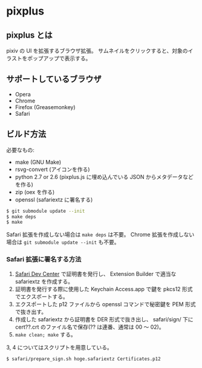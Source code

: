 pixplus
=======

## pixplus とは

pixiv の UI を拡張するブラウザ拡張。
サムネイルをクリックすると、対象のイラストをポップアップで表示する。

## サポートしているブラウザ

* Opera
* Chrome
* Firefox (Greasemonkey)
* Safari

## ビルド方法

必要なもの:

* make (GNU Make)
* rsvg-convert (アイコンを作る)
* python 2.7 or 2.6 (pixplus.js に埋め込んでいる JSON からメタデータなどを作る)
* zip (oex を作る)
* openssl (safariextz に署名する)

```bash
$ git submodule update --init
$ make deps
$ make
```

Safari 拡張を作成しない場合は `make deps` は不要。
Chrome 拡張を作成しない場合は `git submodule update --init` も不要。

### Safari 拡張に署名する方法

1.  [Safari Dev Center](https://developer.apple.com/devcenter/safari/)
    で証明書を発行し、 Extension Builder で適当な safariextz を作成する。
2.  証明書を発行する際に使用した Keychain Access.app
    で鍵を pkcs12 形式でエクスポートする。
3.  エクスポートした p12 ファイルから openssl コマンドで秘密鍵を
    PEM 形式で抜き出す。
4.  作成した safariextz から証明書を DER 形式で抜き出し、 safari/sign/
    下に cert??.crt のファイル名で保存(?? は連番、通常は 00 〜 02)。
5.  `make clean; make` する。

3, 4 についてはスクリプトを用意している。

```bash
$ safari/prepare_sign.sh hoge.safariextz Certificates.p12
```
